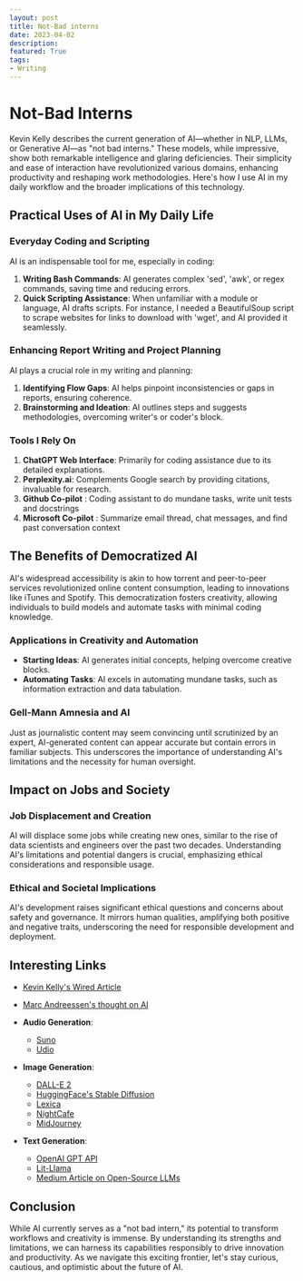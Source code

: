 ```yaml
---
layout: post
title: Not-Bad interns
date: 2023-04-02
description: 
featured: True
tags:
- Writing
---
```


# Not-Bad Interns

Kevin Kelly describes the current generation of AI—whether in NLP, LLMs, or Generative AI—as "not bad interns." These models, while impressive, show both remarkable intelligence and glaring deficiencies. Their simplicity and ease of interaction have revolutionized various domains, enhancing productivity and reshaping work methodologies. Here's how I use AI in my daily workflow and the broader implications of this technology.

## Practical Uses of AI in My Daily Life

### Everyday Coding and Scripting

AI is an indispensable tool for me, especially in coding:
1. **Writing Bash Commands**: AI generates complex 'sed', 'awk', or regex commands, saving time and reducing errors.
2. **Quick Scripting Assistance**: When unfamiliar with a module or language, AI drafts scripts. For instance, I needed a BeautifulSoup script to scrape websites for links to download with 'wget', and AI provided it seamlessly.

### Enhancing Report Writing and Project Planning

AI plays a crucial role in my writing and planning:
1. **Identifying Flow Gaps**: AI helps pinpoint inconsistencies or gaps in reports, ensuring coherence.
2. **Brainstorming and Ideation**: AI outlines steps and suggests methodologies, overcoming writer's or coder's block.

### Tools I Rely On

1. **ChatGPT Web Interface**: Primarily for coding assistance due to its detailed explanations.
2. **Perplexity.ai**: Complements Google search by providing citations, invaluable for research.
3. **Github Co-pilot** : Coding assistant to do mundane tasks, write unit tests and docstrings 
4. **Microsoft Co-pilot** : Summarize email thread, chat messages, and find past conversation context 

## The Benefits of Democratized AI

AI's widespread accessibility is akin to how torrent and peer-to-peer services revolutionized online content consumption, leading to innovations like iTunes and Spotify. This democratization fosters creativity, allowing individuals to build models and automate tasks with minimal coding knowledge.

### Applications in Creativity and Automation

- **Starting Ideas**: AI generates initial concepts, helping overcome creative blocks.
- **Automating Tasks**: AI excels in automating mundane tasks, such as information extraction and data tabulation.

### Gell-Mann Amnesia and AI

Just as journalistic content may seem convincing until scrutinized by an expert, AI-generated content can appear accurate but contain errors in familiar subjects. This underscores the importance of understanding AI's limitations and the necessity for human oversight.

## Impact on Jobs and Society

### Job Displacement and Creation

AI will displace some jobs while creating new ones, similar to the rise of data scientists and engineers over the past two decades. Understanding AI's limitations and potential dangers is crucial, emphasizing ethical considerations and responsible usage.

### Ethical and Societal Implications

AI's development raises significant ethical questions and concerns about safety and governance. It mirrors human qualities, amplifying both positive and negative traits, underscoring the need for responsible development and deployment.

## Interesting Links

- [Kevin Kelly's Wired Article](https://www.wired.com/story/picture-limitless-creativity-ai-image-generators/)
- [Marc Andreessen's thought on AI](https://a16z.com/ai-will-save-the-world/)

- **Audio Generation**:
  - [Suno](https://suno.ai/)
  - [Udio](https://udio.ai/)

- **Image Generation**:
  - [DALL-E 2](https://labs.openai.com/)
  - [HuggingFace's Stable Diffusion](https://huggingface.co/spaces/stabilityai/stable-diffusion)
  - [Lexica](https://lexica.art/)
  - [NightCafe](https://creator.nightcafe.studio/)
  - [MidJourney](https://www.midjourney.com/account/)

- **Text Generation**:
  - [OpenAI GPT API](https://beta.openai.com/)
  - [Lit-Llama](https://github.com/Lightning-AI/lit-llama)
  - [Medium Article on Open-Source LLMs](https://medium.com/geekculture/list-of-open-sourced-fine-tuned-large-language-models-llm-8d95a2e0dc76)

## Conclusion

While AI currently serves as a "not bad intern," its potential to transform workflows and creativity is immense. By understanding its strengths and limitations, we can harness its capabilities responsibly to drive innovation and productivity. As we navigate this exciting frontier, let's stay curious, cautious, and optimistic about the future of AI.